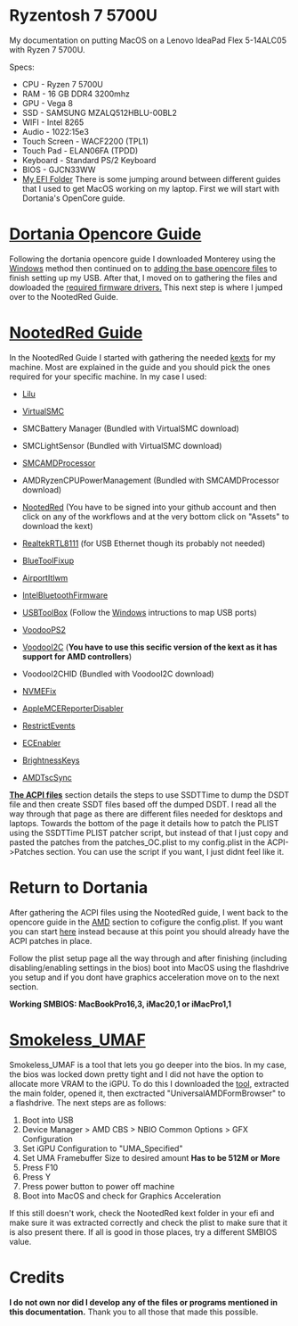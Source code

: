 # Ryzentosh 7 5700U
My documentation on putting MacOS on a Lenovo IdeaPad Flex 5-14ALC05 with Ryzen 7 5700U.

Specs:
* CPU - Ryzen 7 5700U
* RAM - 16 GB DDR4 3200mhz
* GPU - Vega 8
* SSD - SAMSUNG MZALQ512HBLU-00BL2
* WIFI - Intel 8265
* Audio - 1022:15e3
* Touch Screen - WACF2200 (TPL1)
* Touch Pad - ELAN06FA (TPDD)
* Keyboard - Standard PS/2 Keyboard
* BIOS - GJCN33WW
* [My EFI Folder](https://drive.google.com/drive/folders/1E7MeNrztMbUTBPhgM3jR1KrwGhfGEdZu?usp=drive_link)
 There is some jumping around between different guides that I used to get MacOS working on my laptop. First we will start with Dortania's OpenCore guide.

# [Dortania Opencore Guide](https://dortania.github.io/OpenCore-Install-Guide/prerequisites.html)
Following the dortania opencore guide I downloaded Monterey using the [Windows](https://dortania.github.io/OpenCore-Install-Guide/installer-guide/windows-install.html) method then continued on to [adding the base opencore files](https://dortania.github.io/OpenCore-Install-Guide/installer-guide/opencore-efi.html)
to finish setting up my USB. After that, I moved on to gathering the files and dowloaded the [required firmware drivers.](https://dortania.github.io/OpenCore-Install-Guide/ktext.html#must-haves](https://dortania.github.io/OpenCore-Install-Guide/ktext.html#universal)) This next step is where I jumped over to the NootedRed Guide.
# [NootedRed Guide](https://chefkissinc.github.io/guide)
In the NootedRed Guide I started with gathering the needed [kexts](https://chefkissinc.github.io/guide/gathering-files/kexts) for my machine. Most are explained in the guide and you should pick the ones required for your specific machine. In my case I used: 

* [Lilu](https://github.com/acidanthera/Lilu)

* [VirtualSMC](https://github.com/acidanthera/VirtualSMC/releases)

* SMCBattery Manager (Bundled with VirtualSMC download)

* SMCLightSensor (Bundled with VirtualSMC download)

* [SMCAMDProcessor](https://github.com/trulyspinach/SMCAMDProcessor/releases)

* AMDRyzenCPUPowerManagement (Bundled with SMCAMDProcessor download)

* [NootedRed](https://github.com/ChefKissInc/NootedRed/actions) (You have to be signed into your github account and then click on any of the workflows and at the very bottom click on "Assets" to download the kext)

* [RealtekRTL8111](https://github.com/Mieze/RTL8111_driver_for_OS_X/releases) (for USB Ethernet though its probably not needed)

* [BlueToolFixup](https://github.com/acidanthera/BrcmPatchRAM/releases)

* [AirportItlwm](https://github.com/OpenIntelWireless/itlwm/releases)

* [IntelBluetoothFirmware](https://github.com/OpenIntelWireless/IntelBluetoothFirmware/releases)

* [USBToolBox](https://github.com/USBToolBox/kext/releases/tag/1.1.1) (Follow the [Windows](https://github.com/USBToolBox/tool#readme) intructions to map USB ports)

* [VoodooPS2](https://github.com/acidanthera/VoodooPS2/releases)

* [VoodooI2C](https://chefkissinc.github.io/Extras/Kexts/VoodooI2C.zip) (**You have to use this secific version of the kext as it has support for AMD controllers**)

* VoodooI2CHID (Bundled with VoodooI2C download)

* [NVMEFix](https://github.com/acidanthera/NVMeFix/releases)

* [AppleMCEReporterDisabler](https://chefkissinc.github.io/Extras/Kexts/AppleMCEReporterDisabler.zip)

* [RestrictEvents](https://github.com/acidanthera/RestrictEvents/releases)

* [ECEnabler](https://github.com/1Revenger1/ECEnabler/releases)

* [BrightnessKeys](https://github.com/acidanthera/BrightnessKeys/releases)

* [AMDTscSync](https://github.com/naveenkrdy/AmdTscSync/releases)
  


[**The ACPI files**](https://chefkissinc.github.io/guide/gathering-files/acpi) section details the steps to use SSDTTime to dump the DSDT file and then create SSDT files based off the dumped DSDT. I read all the way through that page as there are different files needed for desktops and laptops. Towards the bottom of the page it details how to patch the PLIST using the SSDTTime PLIST patcher script, but instead of that I just copy and pasted the patches from the patches_OC.plist to my config.plist in the ACPI->Patches section. You can use the script if you want, I just didnt feel like it.

# Return to Dortania
After gathering the ACPI files using the NootedRed guide, I went back to the opencore guide in the [AMD](https://dortania.github.io/OpenCore-Install-Guide/AMD/zen.html#ryzen-and-threadripper-17h-and-19h) section to cofigure the config.plist. If you want you can start [here](https://dortania.github.io/OpenCore-Install-Guide/AMD/zen.html#booter) instead because at this point you should already have the ACPI patches in place.

Follow the plist setup page all the way through and after finishing (including disabling/enabling settings in the bios) boot into MacOS using the flashdrive you setup and if you dont have graphics acceleration move on to the next section.

**Working SMBIOS: MacBookPro16,3, iMac20,1 or iMacPro1,1**

# [Smokeless_UMAF](https://github.com/DavidS95/Smokeless_UMAF#readme)
Smokeless_UMAF is a tool that lets you go deeper into the bios. In my case, the bios was locked down pretty tight and I did not have the option to allocate more VRAM to the iGPU. To do this I downloaded the [tool](https://github.com/DavidS95/Smokeless_UMAF/archive/refs/heads/main.zip), extracted the main folder, opened it, then exctracted "UniversalAMDFormBrowser" to a flashdrive. The next steps are as follows:

1. Boot into USB
2. Device Manager > AMD CBS > NBIO Common Options > GFX Configuration
3. Set iGPU Configuration to "UMA_Specified"
4. Set UMA Framebuffer Size to desired amount **Has to be 512M or More**
5. Press F10
6. Press Y
7. Press power button to power off machine
8. Boot into MacOS and check for Graphics Acceleration

If this still doesn't work, check the NootedRed kext folder in your efi and make sure it was extracted correctly and check the plist to make sure that it is also present there. If all is good in those places, try a different SMBIOS value.

# Credits
**I do not own nor did I develop any of the files or programs mentioned in this documentation.**
Thank you to all those that made this possible.


